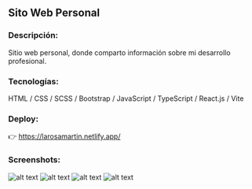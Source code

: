 ## Sito Web Personal

### Descripción:

Sitio web personal, donde comparto información sobre mi desarrollo profesional.

### Tecnologías:

HTML / CSS / SCSS / Bootstrap / JavaScript / TypeScript / React.js / Vite

### Deploy:

👉 https://larosamartin.netlify.app/

### Screenshots:

![alt text](https://github.com/MartinLaRosa27/SoccerStore/blob/main/resources/screenshots1.png?raw=true)
![alt text](https://github.com/MartinLaRosa27/SoccerStore/blob/main/resources/screenshots2.png?raw=true)
![alt text](https://github.com/MartinLaRosa27/SoccerStore/blob/main/resources/screenshots3.png?raw=true)
![alt text](https://github.com/MartinLaRosa27/SoccerStore/blob/main/resources/screenshots4.png?raw=true)
